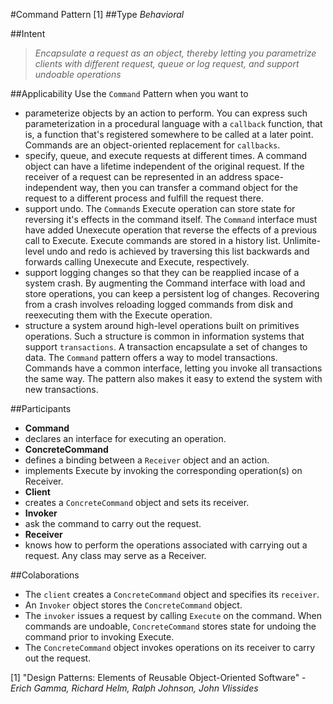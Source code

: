 #Command Pattern [1] 
##Type
*Behavioral*

##Intent
> *Encapsulate a request as an object, thereby letting you parametrize clients with different request, queue or log request, and support undoable operations*

##Applicability
Use the `Command` Pattern when you want to
- parameterize objects by an action to perform. You can express such parameterization in a procedural language with a `callback` function, that is,
a function that's registered somewhere to be called at a later point. Commands are an object-oriented replacement for `callbacks`.
- specify, queue, and execute requests at different times. A command object can have a lifetime independent of the original request. If the receiver of a request can be represented in an address space-independent way, then you can transfer a command object for the request to a different process and fulfill the request there.
- support undo. The `Command`s Execute operation can store state for reversing it's effects in the command itself. The `Command` interface must have added Unexecute operation that reverse the effects of a previous call to Execute. Execute commands are stored in a history list. Unlimite-level undo and redo is achieved by traversing this list backwards and forwards calling Unexecute and Execute, respectively.
- support logging changes so that they can be reapplied incase of a system crash. By augmenting the Command interface with load and store operations, you can keep a persistent log of changes. Recovering from a crash involves reloading logged commands from disk and reexecuting them with the Execute operation.
- structure a system around high-level operations built on primitives operations. Such a structure is common in information systems that support `transactions`. A transaction encapsulate a set of changes to data. The `Command` pattern offers a way to model transactions. Commands have a common interface, letting you invoke all transactions the same way. The pattern also makes it easy to extend the system with new transactions.

##Participants
- **Command**
 - declares an interface for executing an operation.
- **ConcreteCommand**
 - defines a binding between a `Receiver` object and an action.
 - implements Execute by invoking the corresponding operation(s) on Receiver.
- **Client**
 - creates a `ConcreteCommand` object and sets its receiver.
- **Invoker**
 - ask the command to carry out the request.
- **Receiver**
 - knows how to perform the operations associated with carrying out a request. Any class may serve as a Receiver.

##Colaborations
- The `client` creates a `ConcreteCommand` object and specifies its `receiver`.
- An `Invoker` object stores the `ConcreteCommand` object.
- The `invoker` issues a request by calling `Execute` on the command. When commands are undoable, `ConcreteCommand` stores state for undoing the command prior to invoking Execute.
- The `ConcreteCommand` object invokes operations on its receiver to carry out the request.

[1] "Design Patterns: Elements of Reusable Object-Oriented Software" - *Erich Gamma, Richard Helm, Ralph Johnson, John Vlissides*
